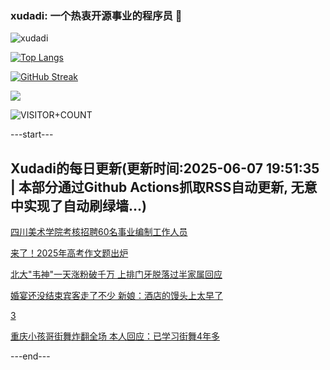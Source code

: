 ### xudadi: 一个热衷开源事业的程序员 👋

![xudadi](https://github-readme-stats-git-masterorgs-github-readme-stats-team.vercel.app/api?username=xudadi)

[![Top Langs](https://github-readme-stats.vercel.app/api/top-langs/?username=xudadi)](https://github.com/anuraghazra/github-readme-stats)

[![GitHub Streak](https://streak-stats.demolab.com?user=xudadi&locale=zh_Hans)](https://git.io/streak-stats)

![](https://raw.githubusercontent.com/xudadi/xudadi/main/assets/github-contribution-grid-snake.svg)

![VISITOR+COUNT](https://komarev.com/ghpvc/?username=xudadi&label=VISITOR+COUNT)


---start---

## Xudadi的每日更新(更新时间:2025-06-07 19:51:35 | 本部分通过Github Actions抓取RSS自动更新, 无意中实现了自动刷绿墙...)

[四川美术学院考核招聘60名事业编制工作人员](https://www.gongkaoleida.com/article/2438257)

[来了！2025年高考作文题出炉](https://m.163.com/news/article/K1ERL48I0001899O.html)

[北大"韦神"一天涨粉破千万 上排门牙脱落过半家属回应](https://m.163.com/news/article/K1EIVU450534P59R.html)

[婚宴还没结束宾客走了不少 新娘：酒店的馒头上太早了](https://m.163.com/news/article/K1EFT5A70534P59R.html)

[3](https://m.163.com/touch/news/sub/domestic)

[重庆小孩哥街舞炸翻全场 本人回应：已学习街舞4年多](https://m.163.com/news/article/K1DFVK880514D3UH.html)

---end---
